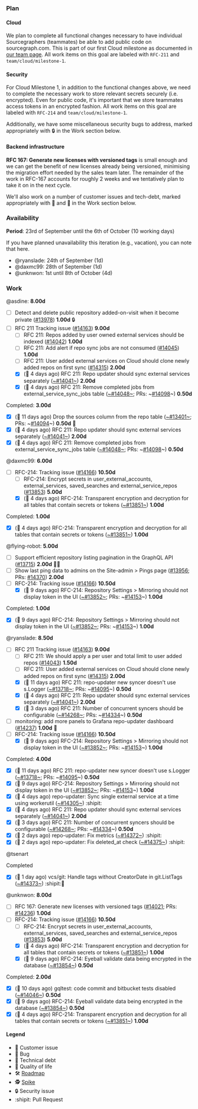 ### Plan

#### Cloud

We plan to complete all functional changes necessary to have individual Sourcegraphers (teammates) be able to add public code on sourcegraph.com. This is part of our first Cloud milestone as documented in [our team page](https://about.sourcegraph.com/handbook/engineering/cloud). All work items on this goal are labeled with `RFC-211` and `team/cloud/milestone-1`.

#### Security

For Cloud Milestone 1, in addition to the functional changes above, we need to complete the necessary work to store relevant secrets securely (i.e. encrypted). Even for public code, it's important that we store teammates access tokens in an encrypted fashion. All work items on this goal are labeled with `RFC-214` and `team/cloud/milestone-1`.

Additionally, we have some miscellaneous security bugs to address, marked appropriately with 🔒 in the Work section below.

#### Backend infrastructure

**RFC 167: Generate new licenses with versioned tags** is small enough and we can get the benefit of new licenses already being versioned, minimising the migration effort needed by the sales team later. The remainder of the work in RFC-167 accounts for roughly 2 weeks and we tentatively plan to take it on in the next cycle.

We'll also work on a number of customer issues and tech-debt, marked appropriately with 👩  and 🧶 in the Work section below.

### Availability

**Period**: 23rd of September until the 6th of October (10 working days)

If you have planned unavailability this iteration (e.g., vacation), you can note that here.

- @ryanslade: 24th of September (1d) 
- @daxmc99: 28th of September (1d)
- @unknwon: 1st until 8th of October (4d)

### Work

<!-- BEGIN WORK -->
<!-- BEGIN ASSIGNEE: asdine -->
@asdine: __8.00d__

- [ ] Detect and delete public repository added-on-visit when it become private ([#13978](https://github.com/sourcegraph/sourcegraph/issues/13978)) __1.00d__ 🔒
- [ ] RFC 211 Tracking issue ([#14163](https://github.com/sourcegraph/sourcegraph/issues/14163)) __9.00d__
  - [ ] RFC 211: Repos added by user owned external services should be indexed ([#14042](https://github.com/sourcegraph/sourcegraph/issues/14042)) __1.00d__
  - [ ] RFC 211: Add alert if repo sync jobs are not consumed ([#14045](https://github.com/sourcegraph/sourcegraph/issues/14045)) __1.00d__
  - [ ] RFC 211: User added external services on Cloud should clone newly added repos on first sync ([#14315](https://github.com/sourcegraph/sourcegraph/issues/14315)) __2.00d__
  - [x] (🏁 4 days ago) RFC 211: Repo updater should sync external services separately ([~#14041~](https://github.com/sourcegraph/sourcegraph/issues/14041)) __2.00d__
  - [x] (🏁 4 days ago) RFC 211: Remove completed jobs from external_service_sync_jobs table ([~#14048~](https://github.com/sourcegraph/sourcegraph/issues/14048); PRs: ~[#14098](https://github.com/sourcegraph/sourcegraph/pull/14098)~) __0.50d__

Completed: __3.00d__
- [x] (🏁 11 days ago) Drop the sources column from the repo table ([~#13401~](https://github.com/sourcegraph/sourcegraph/issues/13401); PRs: ~[#14094](https://github.com/sourcegraph/sourcegraph/pull/14094)~) __0.50d__ 🧶
- [x] (🏁 4 days ago) RFC 211: Repo updater should sync external services separately ([~#14041~](https://github.com/sourcegraph/sourcegraph/issues/14041)) __2.00d__
- [x] (🏁 4 days ago) RFC 211: Remove completed jobs from external_service_sync_jobs table ([~#14048~](https://github.com/sourcegraph/sourcegraph/issues/14048); PRs: ~[#14098](https://github.com/sourcegraph/sourcegraph/pull/14098)~) __0.50d__
<!-- END ASSIGNEE -->

<!-- BEGIN ASSIGNEE: daxmc99 -->
@daxmc99: __6.00d__

- [ ] RFC-214: Tracking issue ([#14166](https://github.com/sourcegraph/sourcegraph/issues/14166)) __10.50d__
  - [ ] RFC-214: Encrypt secrets in user_external_accounts, external_services, saved_searches and external_service_repos ([#13853](https://github.com/sourcegraph/sourcegraph/issues/13853)) __5.00d__
  - [x] (🏁 4 days ago) RFC-214: Transparent encryption and decryption for all tables that contain secrets or tokens ([~#13851~](https://github.com/sourcegraph/sourcegraph/issues/13851)) __1.00d__

Completed: __1.00d__
- [x] (🏁 4 days ago) RFC-214: Transparent encryption and decryption for all tables that contain secrets or tokens ([~#13851~](https://github.com/sourcegraph/sourcegraph/issues/13851)) __1.00d__
<!-- END ASSIGNEE -->

<!-- BEGIN ASSIGNEE: flying-robot -->
@flying-robot: __5.00d__

- [ ] Support efficient repository listing pagination in the GraphQL API ([#13715](https://github.com/sourcegraph/sourcegraph/issues/13715)) __2.00d__ 👩🧶
- [ ] Show last ping data to admins on the Site-admin > Pings page ([#13956](https://github.com/sourcegraph/sourcegraph/issues/13956); PRs: [#14370](https://github.com/sourcegraph/sourcegraph/pull/14370)) __2.00d__
- [ ] RFC-214: Tracking issue ([#14166](https://github.com/sourcegraph/sourcegraph/issues/14166)) __10.50d__
  - [x] (🏁 9 days ago) RFC-214: Repository Settings > Mirroring should not display token in the UI ([~#13852~](https://github.com/sourcegraph/sourcegraph/issues/13852); PRs: ~[#14153](https://github.com/sourcegraph/sourcegraph/pull/14153)~) __1.00d__

Completed: __1.00d__
- [x] (🏁 9 days ago) RFC-214: Repository Settings > Mirroring should not display token in the UI ([~#13852~](https://github.com/sourcegraph/sourcegraph/issues/13852); PRs: ~[#14153](https://github.com/sourcegraph/sourcegraph/pull/14153)~) __1.00d__
<!-- END ASSIGNEE -->

<!-- BEGIN ASSIGNEE: ryanslade -->
@ryanslade: __8.50d__

- [ ] RFC 211 Tracking issue ([#14163](https://github.com/sourcegraph/sourcegraph/issues/14163)) __9.00d__
  - [ ] RFC 211: We should apply a per user and total limit to user added repos ([#14043](https://github.com/sourcegraph/sourcegraph/issues/14043)) __1.50d__
  - [ ] RFC 211: User added external services on Cloud should clone newly added repos on first sync ([#14315](https://github.com/sourcegraph/sourcegraph/issues/14315)) __2.00d__
  - [x] (🏁 11 days ago) RFC 211: repo-updater new syncer doesn't use s.Logger ([~#13718~](https://github.com/sourcegraph/sourcegraph/issues/13718); PRs: ~[#14095](https://github.com/sourcegraph/sourcegraph/pull/14095)~) __0.50d__
  - [x] (🏁 4 days ago) RFC 211: Repo updater should sync external services separately ([~#14041~](https://github.com/sourcegraph/sourcegraph/issues/14041)) __2.00d__
  - [x] (🏁 3 days ago) RFC 211: Number of concurrent syncers should be configurable ([~#14268~](https://github.com/sourcegraph/sourcegraph/issues/14268); PRs: ~[#14334](https://github.com/sourcegraph/sourcegraph/pull/14334)~) __0.50d__
- [ ] monitoring: add more panels to Grafana repo-updater dashboard ([#14237](https://github.com/sourcegraph/sourcegraph/issues/14237)) __1.00d__ 👩
- [ ] RFC-214: Tracking issue ([#14166](https://github.com/sourcegraph/sourcegraph/issues/14166)) __10.50d__
  - [x] (🏁 9 days ago) RFC-214: Repository Settings > Mirroring should not display token in the UI ([~#13852~](https://github.com/sourcegraph/sourcegraph/issues/13852); PRs: ~[#14153](https://github.com/sourcegraph/sourcegraph/pull/14153)~) __1.00d__

Completed: __4.00d__
- [x] (🏁 11 days ago) RFC 211: repo-updater new syncer doesn't use s.Logger ([~#13718~](https://github.com/sourcegraph/sourcegraph/issues/13718); PRs: ~[#14095](https://github.com/sourcegraph/sourcegraph/pull/14095)~) __0.50d__
- [x] (🏁 9 days ago) RFC-214: Repository Settings > Mirroring should not display token in the UI ([~#13852~](https://github.com/sourcegraph/sourcegraph/issues/13852); PRs: ~[#14153](https://github.com/sourcegraph/sourcegraph/pull/14153)~) __1.00d__
- [x] (🏁 4 days ago) repo-updater: Sync single external service at a time using workerutil ([~#14305~](https://github.com/sourcegraph/sourcegraph/pull/14305)) :shipit:
- [x] (🏁 4 days ago) RFC 211: Repo updater should sync external services separately ([~#14041~](https://github.com/sourcegraph/sourcegraph/issues/14041)) __2.00d__
- [x] (🏁 3 days ago) RFC 211: Number of concurrent syncers should be configurable ([~#14268~](https://github.com/sourcegraph/sourcegraph/issues/14268); PRs: ~[#14334](https://github.com/sourcegraph/sourcegraph/pull/14334)~) __0.50d__
- [x] (🏁 2 days ago) repo-updater: Fix metrics ([~#14372~](https://github.com/sourcegraph/sourcegraph/pull/14372)) :shipit:
- [x] (🏁 2 days ago) repo-updater: Fix deleted_at check ([~#14375~](https://github.com/sourcegraph/sourcegraph/pull/14375)) :shipit:
<!-- END ASSIGNEE -->

<!-- BEGIN ASSIGNEE: tsenart -->
@tsenart


Completed
- [x] (🏁 1 day ago) vcs/git: Handle tags without CreatorDate in git.ListTags ([~#14373~](https://github.com/sourcegraph/sourcegraph/pull/14373)) :shipit:🐛
<!-- END ASSIGNEE -->

<!-- BEGIN ASSIGNEE: unknwon -->
@unknwon: __8.00d__

- [ ] RFC 167: Generate new licenses with versioned tags ([#14021](https://github.com/sourcegraph/sourcegraph/issues/14021); PRs: [#14236](https://github.com/sourcegraph/sourcegraph/pull/14236)) __1.00d__
- [ ] RFC-214: Tracking issue ([#14166](https://github.com/sourcegraph/sourcegraph/issues/14166)) __10.50d__
  - [ ] RFC-214: Encrypt secrets in user_external_accounts, external_services, saved_searches and external_service_repos ([#13853](https://github.com/sourcegraph/sourcegraph/issues/13853)) __5.00d__
  - [x] (🏁 4 days ago) RFC-214: Transparent encryption and decryption for all tables that contain secrets or tokens ([~#13851~](https://github.com/sourcegraph/sourcegraph/issues/13851)) __1.00d__
  - [x] (🏁 9 days ago) RFC-214: Eyeball validate data being encrypted in the database ([~#13854~](https://github.com/sourcegraph/sourcegraph/issues/13854)) __0.50d__

Completed: __2.00d__
- [x] (🏁 10 days ago) gqltest: code commit and bitbucket tests disabled ([~#14046~](https://github.com/sourcegraph/sourcegraph/issues/14046)) __0.50d__
- [x] (🏁 9 days ago) RFC-214: Eyeball validate data being encrypted in the database ([~#13854~](https://github.com/sourcegraph/sourcegraph/issues/13854)) __0.50d__
- [x] (🏁 4 days ago) RFC-214: Transparent encryption and decryption for all tables that contain secrets or tokens ([~#13851~](https://github.com/sourcegraph/sourcegraph/issues/13851)) __1.00d__
<!-- END ASSIGNEE -->
<!-- END WORK -->

#### Legend

- 👩 Customer issue
- 🐛 Bug
- 🧶 Technical debt
- 🎩 Quality of life
- 🛠️ [Roadmap](https://docs.google.com/document/d/1cBsE9801DcBF9chZyMnxRdolqM_1c2pPyGQz15QAvYI/edit#heading=h.5nwl5fv52ess)
- 🕵️ [Spike](https://en.wikipedia.org/wiki/Spike_(software_development))
- 🔒 Security issue
- :shipit: Pull Request
